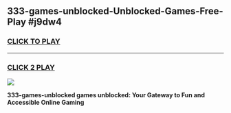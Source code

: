 
## 333-games-unblocked-Unblocked-Games-Free-Play #j9dw4
<h3>
<a href="https://us.freeplayer.one?title=333-games-unblocked&ref=9M">CLICK TO PLAY</a></h3>
<hr>

<h3>
<a href="https://us.freeplayer.one?title=333-games-unblocked&ref=9M">CLICK 2 PLAY</a>
  
</h3>

<a href="https://us.freeplayer.one?title=333-games-unblocked&ref=9M"><img src="https://clearcache.store/games.png"></a>


**333-games-unblocked games unblocked: Your Gateway to Fun and Accessible Online Gaming**
